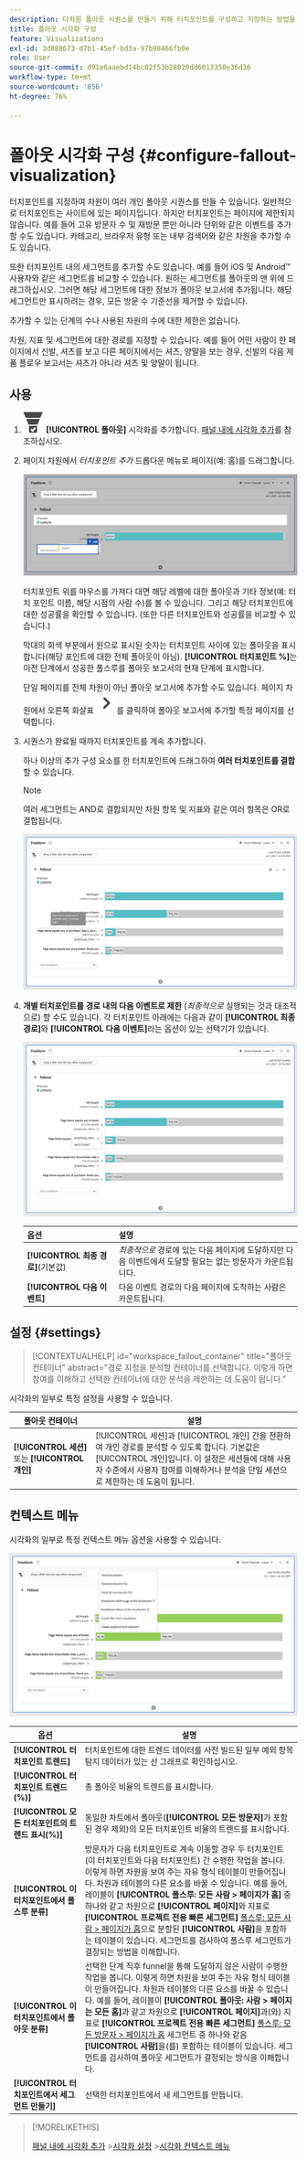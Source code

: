 ```yaml
---
description: 다차원 폴아웃 시퀀스를 만들기 위해 터치포인트를 구성하고 지정하는 방법을 알아봅니다.
title: 폴아웃 시각화 구성
feature: Visualizations
exl-id: 3d888673-d7b1-45ef-bd3a-97b98466fb0e
role: User
source-git-commit: d91e6aaebd14bc02f53b28820dd6013350e36d36
workflow-type: tm+mt
source-wordcount: '856'
ht-degree: 76%

---
```


# 폴아웃 시각화 구성 {#configure-fallout-visualization}


터치포인트를 지정하여 차원이 여러 개인 폴아웃 시퀀스를 만들 수 있습니다. 일반적으로 터치포인트는 사이트에 있는 페이지입니다. 하지만 터치포인트는 페이지에 제한되지 않습니다. 예를 들어 고유 방문자 수 및 재방문 뿐만 아니라 단위와 같은 이벤트를 추가할 수도 있습니다. 카테고리, 브라우저 유형 또는 내부 검색어와 같은 차원을 추가할 수도 있습니다.

또한 터치포인트 내의 세그먼트를 추가할 수도 있습니다. 예를 들어 iOS 및 Android™ 사용자와 같은 세그먼트를 비교할 수 있습니다. 원하는 세그먼트를 폴아웃의 맨 위에 드래그하십시오. 그러면 해당 세그먼트에 대한 정보가 폴아웃 보고서에 추가됩니다. 해당 세그먼트만 표시하려는 경우, 모든 방문 수 기준선을 제거할 수 있습니다.

추가할 수 있는 단계의 수나 사용된 차원의 수에 대한 제한은 없습니다.

차원, 지표 및 세그먼트에 대한 경로를 지정할 수 있습니다. 예를 들어 어떤 사람이 한 페이지에서 신발, 셔츠를 보고 다른 페이지에서는 셔츠, 양말을 보는 경우, 신발의 다음 제품 플로우 보고서는 셔츠가 아니라 셔츠 및 양말이 됩니다.

## 사용

1. ![ConversionFunnel](/help/assets/icons/ConversionFunnel.svg) **[!UICONTROL 폴아웃]** 시각화를 추가합니다. [패널 내에 시각화 추가](../freeform-analysis-visualizations.md#add-visualizations-to-a-panel)를 참조하십시오.
1. 페이지 차원에서 *터치포인트 추가* 드롭다운 메뉴로 페이지(예: 홈)를 드래그합니다.

   ![홈 페이지 차원에서 터치포인트 추가 필드로 끌어온 홈 페이지.](assets/fallout-drag.png)

   터치포인트 위를 마우스를 가져다 대면 해당 레벨에 대한 폴아웃과 기타 정보(예: 터치 포인트 이름, 해당 시점의 사람 수)를 볼 수 있습니다. 그리고 해당 터치포인트에 대한 성공률을 확인할 수 있습니다. (또한 다른 터치포인트와 성공률을 비교할 수 있습니다.)

   막대의 회색 부분에서 원으로 표시된 숫자는 터치포인트 사이에 있는 폴아웃을 표시합니다(해당 포인트에 대한 전체 폴아웃이 아님). **[!UICONTROL 터치포인트 %]**&#x200B;는 이전 단계에서 성공한 폴스루를 폴아웃 보고서의 현재 단계에 표시합니다.

   단일 페이지를 전체 차원이 아닌 폴아웃 보고서에 추가할 수도 있습니다. 페이지 차원에서 오른쪽 화살표 ![ChevronRight](/help/assets/icons/ChevronRight.svg)를 클릭하여 폴아웃 보고서에 추가할 특정 페이지를 선택합니다.

1. 시퀀스가 완료될 때까지 터치포인트를 계속 추가합니다.

   하나 이상의 추가 구성 요소를 한 터치포인트에 드래그하여 **여러 터치포인트를 결합**&#x200B;할 수 있습니다.

   >[!NOTE]
   >
   >여러 세그먼트는 AND로 결합되지만 차원 항목 및 지표와 같은 여러 항목은 OR로 결합됩니다.

   ![페이지:CamerRoll 또는 페이지: 카메라 터치포인트가 강조 표시되었습니다.](assets/fallout-or.png)

1. **개별 터치포인트를 경로 내의 다음 이벤트로 제한** (*최종적으로* 실행되는 것과 대조적으로) 할 수도 있습니다. 각 터치포인트 아래에는 다음과 같이 **[!UICONTROL 최종 경로]**&#x200B;와 **[!UICONTROL 다음 이벤트]**&#x200B;라는 옵션이 있는 선택기가 있습니다.

   ![모든 방문 보기에서 강조 표시된 최종 경로 옵션. &#x200B;](assets/fallout-nexthit.png)

   | 옵션 | 설명 |
   |---|---|
   | **[!UICONTROL 최종 경로]**(기본값) | *최종적으로* 경로에 있는 다음 페이지에 도달하지만 다음 이벤트에서 도달할 필요는 없는 방문자가 카운트됩니다. |
   | **[!UICONTROL 다음 이벤트]** | 다음 이벤트 경로의 다음 페이지에 도착하는 사람은 카운트됩니다. |


## 설정 {#settings}

>[!CONTEXTUALHELP]
>id="workspace_fallout_container"
>title="폴아웃 컨테이너"
>abstract="경로 지정을 분석할 컨테이너를 선택합니다. 이렇게 하면 참여를 이해하고 선택한 컨테이너에 대한 분석을 제한하는 데 도움이 됩니다."

시각화의 일부로 특정 설정을 사용할 수 있습니다.

| 폴아웃 컨테이너 | 설명 |
|--- |--- |
| **[!UICONTROL 세션]** 또는 **[!UICONTROL 개인]** | [!UICONTROL 세션]과 [!UICONTROL 개인] 간을 전환하여 개인 경로를 분석할 수 있도록 합니다. 기본값은 [!UICONTROL 개인]입니다. 이 설정은 세션들에 대해 사용자 수준에서 사용자 참여를 이해하거나 분석을 단일 세션으로 제한하는 데 도움이 됩니다. |


## 컨텍스트 메뉴

시각화의 일부로 특정 컨텍스트 메뉴 옵션을 사용할 수 있습니다.

![폴아웃 옵션](assets/fallout-options.png)

| 옵션 | 설명 |
|--- |--- |
| **[!UICONTROL 터치포인트 트렌드]** | 터치포인트에 대한 트렌드 데이터를 사전 빌드된 일부 예외 항목 탐지 데이터가 있는 선 그래프로 확인하십시오. |
| **[!UICONTROL 터치포인트 트렌드(%)]** | 총 폴아웃 비율의 트렌드를 표시합니다. |
| **[!UICONTROL 모든 터치포인트의 트렌드 표시(%)]** | 동일한 차트에서 폴아웃(**[!UICONTROL 모든 방문자]**&#x200B;가 포함된 경우 제외)의 모든 터치포인트 비율의 트렌드를 표시합니다. |
| **[!UICONTROL 이 터치포인트에서 폴스루 분류]** | 방문자가 다음 터치포인트로 계속 이동할 경우 두 터치포인트(이 터치포인트와 다음 터치포인트) 간 수행한 작업을 봅니다. 이렇게 하면 차원을 보여 주는 자유 형식 테이블이 만들어집니다. 차원과 테이블의 다른 요소를 바꿀 수 있습니다. 예를 들어, 레이블이 **[!UICONTROL 폴스루: 모든 사람 > 페이지가 홈]** 중 하나와 같고 차원으로 **[!UICONTROL 페이지]**&#x200B;와 지표로 **[!UICONTROL 프로젝트 전용 빠른 세그먼트]** [폴스루: 모든 사람 > 페이지가 홈](/help/components/segments/seg-quick.md)으로 분할된 **[!UICONTROL 사람]**&#x200B;을 포함하는 테이블이 있습니다. 세그먼트를 검사하여 폴스루 세그먼트가 결정되는 방법을 이해합니다. |
| **[!UICONTROL 이 터치포인트에서 폴아웃 분류]** | 선택한 단계 직후 funnel을 통해 도달하지 않은 사람이 수행한 작업을 봅니다. 이렇게 하면 차원을 보여 주는 자유 형식 테이블이 만들어집니다. 차원과 테이블의 다른 요소를 바꿀 수 있습니다. 예를 들어, 레이블이 **[!UICONTROL 폴아웃: 사람 > 페이지는 모든 홈]**&#x200B;과 같고 차원으로 **[!UICONTROL 페이지]**&#x200B;과(와) 지표로 **[!UICONTROL 프로젝트 전용 빠른 세그먼트]** [폴스루: 모든 방문자 > 페이지가 홈](/help/components/segments/seg-quick.md) 세그먼트 중 하나와 같음 **[!UICONTROL 사람]**&#x200B;을(를) 포함하는 테이블이 있습니다. 세그먼트를 검사하여 폴아웃 세그먼트가 결정되는 방식을 이해합니다. |
| **[!UICONTROL 터치포인트에서 세그먼트 만들기]** | 선택한 터치포인트에서 새 세그먼트를 만듭니다. |

>[!MORELIKETHIS]
>
>[패널 내에 시각화 추가](/help/analysis-workspace/visualizations/freeform-analysis-visualizations.md#add-visualizations-to-a-panel)
>&#x200B;>[시각화 설정](/help/analysis-workspace/visualizations/freeform-analysis-visualizations.md#settings)
>&#x200B;>[시각화 컨텍스트 메뉴](/help/analysis-workspace/visualizations/freeform-analysis-visualizations.md#context-menu)
>

